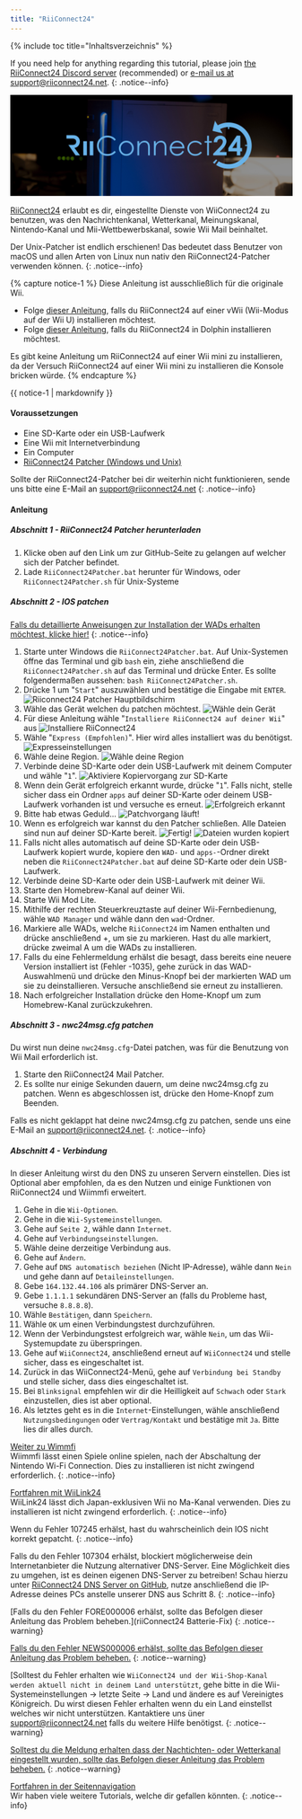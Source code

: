 ```yaml
---
title: "RiiConnect24"
---
```


{% include toc title="Inhaltsverzeichnis" %}

If you need help for anything regarding this tutorial, please join [the RiiConnect24 Discord server](https://discord.gg/rc24) (recommended) or [e-mail us at support@riiconnect24.net](mailto:support@riiconnect24.net).
{: .notice--info}

![RiiConnect24-Logo](/images/WiiRC24Logo.jpg)

[RiiConnect24](https://rc24.xyz/) erlaubt es dir, eingestellte Dienste von WiiConnect24 zu benutzen, was den Nachrichtenkanal, Wetterkanal, Meinungskanal, Nintendo-Kanal und Mii-Wettbewerbskanal, sowie Wii Mail beinhaltet.

Der Unix-Patcher ist endlich erschienen! Das bedeutet dass Benutzer von macOS und allen Arten von Linux nun nativ den RiiConnect24-Patcher verwenden können.
{: .notice--info}

{% capture notice-1 %}
Diese Anleitung ist aus­schließ­lich für die originale Wii.

- Folge [dieser Anleitung](riiconnect24-vwii), falls du RiiConnect24 auf einer vWii (Wii-Modus auf der Wii U) installieren möchtest.
- Folge [dieser Anleitung](riiconnect24-dolphin), falls du RiiConnect24 in Dolphin installieren möchtest.

Es gibt keine Anleitung um RiiConnect24 auf einer Wii mini zu installieren, da der Versuch RiiConnect24 auf einer Wii mini zu installieren die Konsole bricken würde.
{% endcapture %}

<div class="notice--warning">{{ notice-1 | markdownify }}</div>

#### Voraussetzungen

* Eine SD-Karte oder ein USB-Laufwerk
* Eine Wii mit Internetverbindung
* Ein Computer
* [RiiConnect24 Patcher (Windows und Unix)](https://github.com/RiiConnect24/RiiConnect24-Patcher/releases)

Sollte der RiiConnect24-Patcher bei dir weiterhin nicht funktionieren, sende uns bitte eine E-Mail an support@riiconnect24.net
{: .notice--info}

#### Anleitung

##### Abschnitt 1 - RiiConnect24 Patcher herunterladen

1. Klicke oben auf den Link um zur GitHub-Seite zu gelangen auf welcher sich der Patcher befindet.
2. Lade `RiiConnect24Patcher.bat` herunter für Windows, oder `RiiConnect24Patcher.sh` für Unix-Systeme

##### Abschnitt 2 - IOS patchen

[Falls du detaillierte Anweisungen zur Installation der WADs erhalten möchtest, klicke hier!](wiimodlite)
{: .notice--info}

1. Starte unter Windows die `RiiConnect24Patcher.bat`. Auf Unix-Systemen öffne das Terminal und gib `bash` ein, ziehe anschließend die `RiiConnect24Patcher.sh` auf das Terminal und drücke Enter. Es sollte folgendermaßen aussehen: `bash RiiConnect24Patcher.sh`.
2. Drücke 1 um "`Start`" auszuwählen und bestätige die Eingabe mit `ENTER`. ![Riiconnect24 Patcher Hauptbildschirm](/images/RC24_Patcher/1.PNG)
3. Wähle das Gerät welchen du patchen möchtest. ![Wähle dein Gerät](/images/RC24_Patcher/2.PNG)
4. Für diese Anleitung wähle "`Installiere RiiConnect24 auf deiner Wii`" aus ![Installiere RiiConnect24](/images/RC24_Patcher/3.PNG)
5. Wähle "`Express (Empfohlen)`". Hier wird alles installiert was du benötigst. ![Expresseinstellungen](/images/RC24_Patcher/4.PNG)
6. Wähle deine Region. ![Wähle deine Region](/images/RC24_Patcher/5.PNG)
7. Verbinde deine SD-Karte oder dein USB-Laufwerk mit deinem Computer und wähle "`1`". ![Aktiviere Kopiervorgang zur SD-Karte](/images/RC24_Patcher/6.PNG)
8. Wenn dein Gerät erfolgreich erkannt wurde, drücke "`1`". Falls nicht, stelle sicher dass ein Ordner `apps` auf deiner SD-Karte oder deinem USB-Laufwerk vorhanden ist und versuche es erneut. ![Erfolgreich erkannt](/images/RC24_Patcher/7.PNG)
9. Bitte hab etwas Geduld... ![Patchvorgang läuft!](/images/RC24_Patcher/8.PNG)
10. Wenn es erfolgreich war kannst du den Patcher schließen. Alle Dateien sind nun auf deiner SD-Karte bereit. ![Fertig!](/images/RC24_Patcher/9.PNG) ![Dateien wurden kopiert](/images/RC24_Patcher/10.PNG)
11. Falls nicht alles automatisch auf deine SD-Karte oder dein USB-Laufwerk kopiert wurde, kopiere den `WAD-` und `apps-`-Ordner direkt neben die `RiiConnect24Patcher.bat` auf deine SD-Karte oder dein USB-Laufwerk.
12. Verbinde deine SD-Karte oder dein USB-Laufwerk mit deiner Wii.
13. Starte den Homebrew-Kanal auf deiner Wii.
14. Starte Wii Mod Lite.
15. Mithilfe der rechten Steuerkreuztaste auf deiner Wii-Fernbedienung, wähle `WAD Manager` und wähle dann den `wad`-Ordner.
16. Markiere alle WADs, welche `RiiConnect24` im Namen enthalten und drücke anschließend +, um sie zu markieren. Hast du alle markiert, drücke zweimal A um die WADs zu installieren.
17. Falls du eine Fehlermeldung erhälst die besagt, dass bereits eine neuere Version installiert ist (Fehler -1035), gehe zurück in das WAD-Auswahlmenü und drücke den Minus-Knopf bei der markierten WAD um sie zu deinstallieren. Versuche anschließend sie erneut zu installieren.
18. Nach erfolgreicher Installation drücke den Home-Knopf um zum Homebrew-Kanal zurückzukehren.

##### Abschnitt 3 - nwc24msg.cfg patchen

Du wirst nun deine `nwc24msg.cfg`-Datei patchen, was für die Benutzung von Wii Mail erforderlich ist.

1. Starte den RiiConnect24 Mail Patcher.
2. Es sollte nur einige Sekunden dauern, um deine nwc24msg.cfg zu patchen. Wenn es abgeschlossen ist, drücke den Home-Knopf zum Beenden.

Falls es nicht geklappt hat deine nwc24msg.cfg zu patchen, sende uns eine E-Mail an [support@riiconnect24.net](mailto:support@riiconnect24.net).
{: .notice--info}

##### Abschnitt 4 - Verbindung

In dieser Anleitung wirst du den DNS zu unseren Servern einstellen. Dies ist Optional aber empfohlen, da es den Nutzen und einige Funktionen von RiiConnect24 und Wiimmfi erweitert.

1. Gehe in die `Wii-Optionen`.
2. Gehe in die `Wii-Systemeinstellungen`.
3. Gehe auf `Seite 2`, wähle dann `Internet`.
4. Gehe auf `Verbindungseinstellungen`.
5. Wähle deine derzeitige Verbindung aus.
6. Gehe auf `Ändern`.
7. Gehe auf `DNS automatisch beziehen` (Nicht IP-Adresse), wähle dann `Nein` und gehe dann auf `Detaileinstellungen`.
8. Gebe `164.132.44.106` als primärer DNS-Server an.
9. Gebe `1.1.1.1` sekundären DNS-Server an (falls du Probleme hast, versuche `8.8.8.8`).
10. Wähle `Bestätigen`, dann `Speichern`.
11. Wähle `OK` um einen Verbindungstest durchzuführen.
12. Wenn der Verbindungstest erfolgreich war, wähle `Nein`, um das Wii-Systemupdate zu überspringen.
13. Gehe auf `WiiConnect24`, anschließend erneut auf `WiiConnect24` und stelle sicher, dass es eingeschaltet ist.
14. Zurück in das WiiConnect24-Menü, gehe auf `Verbindung bei Standby` und stelle sicher, dass dies eingeschaltet ist.
15. Bei `Blinksignal` empfehlen wir dir die Heilligkeit auf `Schwach` oder `Stark` einzustellen, dies ist aber optional.
16. Als letztes geht es in die `Internet`-Einstellungen, wähle anschließend `Nutzungsbedingungen` oder `Vertrag/Kontakt` und bestätige mit `Ja`. Bitte lies dir alles durch.


[Weiter zu Wimmfi](wiimmfi)<br> Wiimmfi lässt einen Spiele online spielen, nach der Abschaltung der Nintendo Wi-Fi Connection. Dies zu installieren ist nicht zwingend erforderlich.
{: .notice--info}

[Fortfahren mit WiiLink24](wiilink24)<br> WiiLink24 lässt dich Japan-exklusiven Wii no Ma-Kanal verwenden. Dies zu installieren ist nicht zwingend erforderlich.
{: .notice--info}

Wenn du Fehler 107245 erhälst, hast du wahrscheinlich dein IOS nicht korrekt gepatcht.
{: .notice--info}

Falls du den Fehler 107304 erhälst, blockiert möglicherweise dein Internetanbieter die Nutzung alternativer DNS-Server. Eine Möglichkeit dies zu umgehen, ist es deinen eigenen DNS-Server zu betreiben! Schau hierzu unter [RiiConnect24 DNS Server on GitHub](https://github.com/RiiConnect24/DNS-Server), nutze anschließend die IP-Adresse deines PCs anstelle unserer DNS aus Schritt 8.
{: .notice--info}

[Falls du den Fehler FORE000006 erhälst, sollte das Befolgen dieser Anleitung das Problem beheben.](riiConnect24 Batterie-Fix)
{: .notice--warning}

[Falls du den Fehler NEWS000006 erhälst, sollte das Befolgen dieser Anleitung das Problem beheben.](news000006)
{: .notice--warning}

[Solltest du Fehler erhalten wie `WiiConnect24 und der Wii-Shop-Kanal werden aktuell nicht in deinem Land unterstützt`, gehe bitte in die Wii-Systemeinstellungen -> letzte Seite -> Land und ändere es auf Vereinigtes Königreich. Du wirst diesen Fehler erhalten wenn du ein Land einstellst welches wir nicht unterstützen. Kantaktiere uns üner [support@riiconnect24.net](mailto:support@riiconnect24.net) falls du weitere Hilfe benötigst.
{: .notice--warning}

[Solltest du die Meldung erhalten dass der Nachtichten- oder Wetterkanal eingestellt wurden, sollte das Befolgen dieser Anleitung das Problem beheben.](deleting-vffs)
{: .notice--warning}

[Fortfahren in der Seitennavigation](site-navigation)<br> Wir haben viele weitere Tutorials, welche dir gefallen könnten.
{: .notice--info}
